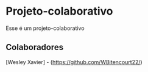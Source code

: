 # Projeto-colaborativo
Esse é um projeto-colaborativo
## Colaboradores
[Wesley Xavier] - (https://github.com/WBitencourt22/)
